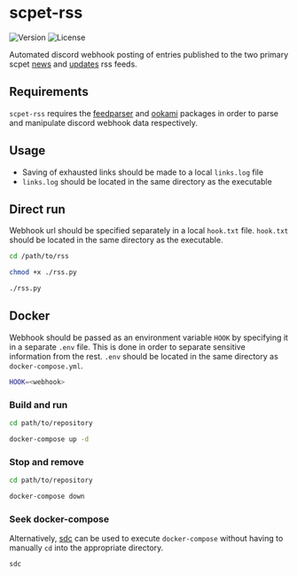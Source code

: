 # scpet-rss
![Version](https://img.shields.io/badge/version-v1.2-blue)
![License](https://img.shields.io/badge/license-GPLv3-orange)

Automated discord webhook posting of entries published to the two primary scpet [news](https://vss.scpet.si/vss/rss.php?sec=news) and [updates](https://vss.scpet.si/vss/rss.php?sec=obvestila) rss feeds.

## Requirements
`scpet-rss` requires the [feedparser](https://github.com/kurtmckee/feedparser) and [ookami](https://github.com/tainn/ookami) packages in order to parse and manipulate discord webhook data respectively.

## Usage
- Saving of exhausted links should be made to a local `links.log` file
- `links.log` should be located in the same directory as the executable

## Direct run
Webhook url should be specified separately in a local `hook.txt` file. `hook.txt` should be located in the same directory as the executable.

```sh
cd /path/to/rss

chmod +x ./rss.py

./rss.py
```

## Docker
Webhook should be passed as an environment variable `HOOK` by specifying it in a separate `.env` file. This is done in order to separate sensitive information from the rest. `.env` should be located in the same directory as `docker-compose.yml`.

```sh
HOOK=<webhook>
```

### Build and run
```sh
cd path/to/repository

docker-compose up -d
```

### Stop and remove
```sh
cd path/to/repository

docker-compose down
```

### Seek docker-compose
Alternatively, [sdc](https://github.com/tainn/sdc) can be used to execute `docker-compose` without having to manually `cd` into the appropriate directory.

```sh
sdc
```

